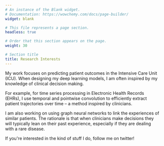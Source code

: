 ```yaml
---
# An instance of the Blank widget.
# Documentation: https://wowchemy.com/docs/page-builder/
widget: blank

# This file represents a page section.
headless: true

# Order that this section appears on the page.
weight: 30

# Section title
title: Research Interests
---
```


My work focuses on predicting patient outcomes in the Intensive Care Unit (ICU). When designing my deep learning models, I am often inspired by my knowledge of clinical decision making.

For example, for time series processing in Electronic Health Records (EHRs), I use temporal and pointwise convolution to efficiently extract patient trajectories over time – a method inspired by clinicians.

I am also working on using graph neural networks to link the experiences of similar patients. The rationale is that when clinicians make decisions they will typically lean on their past experience, especially if they are dealing with a rare disease.

If you're interested in the kind of stuff I do, follow me on twitter!

<script src="https://static.elfsight.com/platform/platform.js" data-use-service-core defer></script>
<div class="elfsight-app-ebc8f9a3-22bb-419f-871f-44166a0b06fa"></div>
